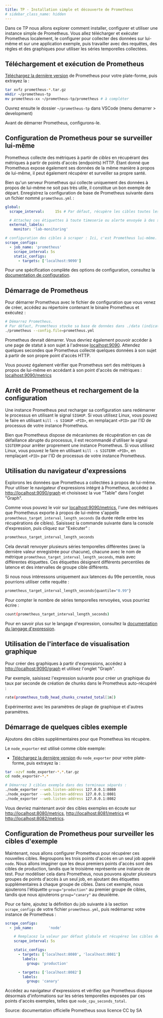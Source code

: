 ```yaml
---
title: TP - Installation simple et découverte de Prometheus
# sidebar_class_name: hidden
---
```


Dans ce TP nous allons explorer comment installer, configurer et utiliser une instance simple de Prometheus. Vous allez télécharger et exécuter Prometheus localement, le configurer pour collecter des données sur lui-même et sur une application exemple, puis travailler avec des requêtes, des règles et des graphiques pour utiliser les séries temporelles collectées.

## Téléchargement et exécution de Prometheus

[Téléchargez la dernière version](https://prometheus.io/download) de Prometheus pour votre plate-forme, puis extrayez la :

```bash
tar xvfz prometheus-*.tar.gz
mkdir ~/prometheus-tp
mv prometheus-xx ~/prometheus-tp/prometheus # à compléter
```

Ouvrez ensuite le dossier `~/prometheus-tp` dans VSCode (menu demarrer > development)

Avant de démarrer Prometheus, configurons-le.

## Configuration de Prometheus pour se surveiller lui-même

Prometheus collecte des métriques à partir de *cibles* en récupérant des métriques à partir de points d'accès (endpoints) HTTP. Étant donné que Prometheus expose également ses données de la même manière à propos de lui-même, il peut également récupérer et surveiller sa propre santé.

Bien qu'un serveur Prometheus qui collecte uniquement des données à propos de lui-même ne soit pas très utile, il constitue un bon exemple de départ. Enregistrez la configuration de base de Prometheus suivante dans un fichier nommé `prometheus.yml` :

```yaml
global:
  scrape_interval:     15s # Par défaut, récupère les cibles toutes les 15 secondes.

  # Attachez ces étiquettes à toute timeserie ou alerte envoyée à des systèmes externes (fédération, stockage distant, Alertmanager).
  external_labels:
    monitor: 'lab-monitoring'

# configuration des cibles à scraper : Ici, c'est Prometheus lui-même.
scrape_configs:
  - job_name: 'prometheus'
    scrape_interval: 5s
    static_configs:
      - targets: ['localhost:9090']
```

Pour une spécification complète des options de configuration, consultez la [documentation de configuration](https://prometheus.io/docs/prometheus/latest/getting_started/../configuration/configuration/).

## Démarrage de Prometheus

Pour démarrer Prometheus avec le fichier de configuration que vous venez de créer, accédez au répertoire contenant le binaire Prometheus et exécutez :

```bash
# Démarrez Prometheus.
# Par défaut, Prometheus stocke sa base de données dans ./data (indicateur --storage.tsdb.path).
./prometheus --config.file=prometheus.yml
```

Prometheus devrait démarrer. Vous devriez également pouvoir accéder à une page de statut à son sujet à l'adresse [localhost:9090](http://localhost:9090). Attendez quelques secondes que Prometheus collecté quelques données à son sujet à partir de son propre point d'accès HTTP.

Vous pouvez également vérifier que Prometheus sert des métriques à propos de lui-même en accédant à son point d'accès de métriques : [localhost:9090/metrics](http://localhost:9090/metrics)


## Arrêt de Prometheus et rechargement de la configuration

Une instance Prometheus peut recharger sa configuration sans redémarrer le processus en utilisant le signal `SIGHUP`. Si vous utilisez Linux, vous pouvez le faire en utilisant `kill -s SIGHUP <PID>`, en remplaçant `<PID>` par l'ID de processus de votre instance Prometheus.

Bien que Prometheus dispose de mécanismes de récupération en cas de défaillance abrupte du processus, il est recommandé d'utiliser le signal `SIGTERM` pour arrêter proprement une instance Prometheus. Si vous utilisez Linux, vous pouvez le faire en utilisant `kill -s SIGTERM <PID>`, en remplaçant `<PID>` par l'ID de processus de votre instance Prometheus.

## Utilisation du navigateur d'expressions[](https://prometheus.io/docs/prometheus/latest/getting_started#using-the-expression-browser)

Explorons les données que Prometheus a collectées à propos de lui-même. Pour utiliser le navigateur d'expressions intégré à Prometheus, accédez à <http://localhost:9090/graph> et choisissez la vue "Table" dans l'onglet "Graph".

Comme vous pouvez le voir sur [localhost:9090/metrics](http://localhost:9090/metrics), l'une des métriques que Prometheus exporte à propos de lui-même s'appelle `prometheus_target_interval_length_seconds` (la durée réelle entre les récupérations de cibles). Saisissez la commande suivante dans la console d'expression, puis cliquez sur "Exécuter" :

```bash
prometheus_target_interval_length_seconds
```

Cela devrait renvoyer plusieurs séries temporelles différentes (avec la dernière valeur enregistrée pour chacune), chacune avec le nom de métrique `prometheus_target_interval_length_seconds`, mais avec différentes étiquettes. Ces étiquettes désignent différents percentiles de latence et des intervalles de groupe cible différents.

Si nous nous intéressons uniquement aux latences du 99e percentile, nous pourrions utiliser cette requête :

```bash
prometheus_target_interval_length_seconds{quantile="0.99"}
```

Pour compter le nombre de séries temporelles renvoyées, vous pourriez écrire :

```bash
count(prometheus_target_interval_length_seconds)
```

Pour en savoir plus sur le langage d'expression, consultez la [documentation du langage d'expression](https://prometheus.io/docs/prometheus/latest/getting_started/../querying/basics/).

## Utilisation de l'interface de visualisation graphique

Pour créer des graphiques à partir d'expressions, accédez à <http://localhost:9090/graph> et utilisez l'onglet "Graph".

Par exemple, saisissez l'expression suivante pour créer un graphique du taux par seconde de création de chunks dans le Prometheus auto-récupéré :

```bash
rate(prometheus_tsdb_head_chunks_created_total[1m])
```

Expérimentez avec les paramètres de plage de graphique et d'autres paramètres.

## Démarrage de quelques cibles exemple

Ajoutons des cibles supplémentaires pour que Prometheus les récupère.

Le `node_exporter` est utilisé comme cible exemple: 

- [Téléchargez la dernière version](https://prometheus.io/download) du `node_exporter` pour votre plate-forme, puis extrayez la :

```bash
tar -xzvf node_exporter-*.*.tar.gz
cd node_exporter-*.*

# Démarrez 3 cibles exemple dans des terminaux séparés :
./node_exporter --web.listen-address 127.0.0.1:8080
./node_exporter --web.listen-address 127.0.0.1:8081
./node_exporter --web.listen-address 127.0.0.1:8082
```

Vous devriez maintenant avoir des cibles exemples en écoute sur <http://localhost:8080/metrics>, <http://localhost:8081/metrics> et <http://localhost:8082/metrics>.


## Configuration de Prometheus pour surveiller les cibles d'exemple

Maintenant, nous allons configurer Prometheus pour récupérer ces nouvelles cibles. Regroupons les trois points d'accès en un seul job appelé `node`. Nous allons imaginer que les deux premiers points d'accès sont des cibles de production, tandis que le troisième représente une instance de test. Pour modéliser cela dans Prometheus, nous pouvons ajouter plusieurs groupes de points d'accès à un seul job, en ajoutant des étiquettes supplémentaires à chaque groupe de cibles. Dans cet exemple, nous ajouterons l'étiquette `group="production"` au premier groupe de cibles, tandis que nous ajouterons `group="canary"` au deuxième.

Pour ce faire, ajoutez la définition du job suivante à la section `scrape_configs` de votre fichier `prometheus.yml`, puis redémarrez votre instance de Prometheus :

```yaml
scrape_configs:
  - job_name:       'node'

    # Remplacez la valeur par défaut globale et récupérez les cibles de ce job toutes les 5 secondes.
    scrape_interval: 5s

    static_configs:
      - targets: ['localhost:8080', 'localhost:8081']
        labels:
          group: 'production'

      - targets: ['localhost:8082']
        labels:
          group: 'canary'
```

Accédez au navigateur d'expressions et vérifiez que Prometheus dispose désormais d'informations sur les séries temporelles exposées par ces points d'accès exemples, telles que `node_cpu_seconds_total`.


Source: documentation officielle Prometheus sous licence CC by SA